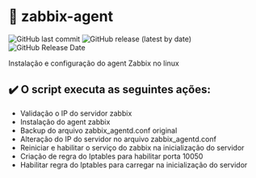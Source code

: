 # 🔨 zabbix-agent
<img alt="GitHub last commit" src="https://img.shields.io/github/last-commit/neids0n/zabbix-agent"> <img alt="GitHub release (latest by date)" src="https://img.shields.io/github/v/release/neids0n/zabbix-agent"> <img alt="GitHub Release Date" src="https://img.shields.io/github/release-date/neids0n/zabbix-agent">

Instalação e configuração do agent Zabbix no linux

## ✔️  O script executa as seguintes ações:

- Validação o IP do servidor zabbix
- Instalação do agent zabbix
- Backup do arquivo zabbix_agentd.conf original
- Alteração do IP do servidor no arquivo zabbix_agentd.conf
- Reiniciar e habilitar o serviço do zabbix na inicialização do servidor
- Criação de regra do Iptables para habilitar porta 10050
- Habilitar regra do Iptables para carregar na inicialização do servidor
